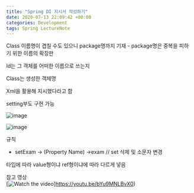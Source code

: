 ```yaml
---
title: "Spring DI 지시서 작성하기"
date: 2020-07-13 22:09:42 +00:00
categories: Development
tags: Spring LectureNote
---
```


Class 이름명이 겹칠 수도 있으니 package명까지 기재 - package명은 중복을 피하기 위한 이름의 확장판

Id는 그 객체를 어떠한 이름으로 쓰는지

Class는 생성한 객체명

Xml을 활용해 지시했다라고 함

setting부도 구현 가능

![image](https://user-images.githubusercontent.com/24868649/87307771-201ec180-c555-11ea-91f8-e6f9c0c3eb07.png)

![image](https://user-images.githubusercontent.com/24868649/87307774-214fee80-c555-11ea-97ee-2fc11d985079.png)

규칙

- setExam -> (Property Name) ->exam // set 삭제 및 소문자 변경

타입에 따라 value형이냐 ref형이냐에 따라 다르게 넣음

참고 영상  
[![Watch the video](https://img.youtube.com/vi/bYu9MNLBvX0/hqdefault.jpg)]https://youtu.be/bYu9MNLBvX0)
